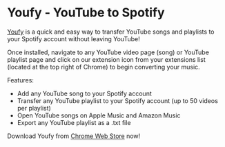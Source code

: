 # Youfy - YouTube to Spotify

[Youfy](https://youfyapp.com/) is a quick and easy way to transfer YouTube songs and playlists to your Spotify account without leaving YouTube!

Once installed, navigate to any YouTube video page (song) or YouTube playlist page and click on our extension icon from your extensions list (located at the top right of Chrome) to begin converting your music.

Features:
- Add any YouTube song to your Spotify account
- Transfer any YouTube playlist to your Spotify account (up to 50 videos per playlist)
- Open YouTube songs on Apple Music and Amazon Music
- Export any YouTube playlist as a .txt file

Download Youfy from [Chrome Web Store](https://cutt.ly/youfy) now!